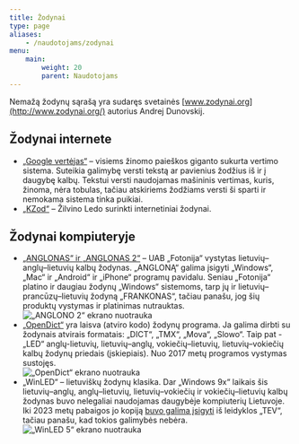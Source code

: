 ```yaml
---
title: Žodynai
type: page
aliases:
    - /naudotojams/zodynai
menu:
    main:
        weight: 20
        parent: Naudotojams
---
```


Nemažą žodynų sąrašą yra sudaręs svetainės [www.zodynai.org](http://www.zodynai.org/) autorius Andrej Dunovskij.

Žodynai internete
-----------------

* [„Google vertėjas“](https://translate.google.com/) – visiems žinomo paieškos giganto sukurta vertimo sistema. Suteikia
  galimybę versti tekstą ar pavienius žodžius iš ir į daugybę kalbų. Tekstui versti naudojamas mašininis vertimas,
  kuris, žinoma, nėra tobulas, tačiau atskiriems žodžiams versti ši sparti ir nemokama sistema tinka puikiai.
* [„KZod“](http://www.dict.lt/?k=zod&lang=lt) – Žilvino Ledo surinkti internetiniai žodynai.

Žodynai kompiuteryje
--------------------

* [„ANGLONAS“ ir „ANGLONAS 2“](http://anglonas.fotonija.lt/) – UAB „Fotonija“ vystytas lietuvių–anglų–lietuvių kalbų
  žodynas. „ANGLONĄ“ galima įsigyti „Windows“, „Mac“ ir „Android“ ir „iPhone“ programų pavidalu. Seniau „Fotonija“
  platino ir daugiau žodynų „Windows“ sistemoms, tarp jų ir lietuvių–prancūzų–lietuvių žodyną „FRANKONAS“, tačiau
  panašu, jog šių produktų vystymas ir platinimas nutrauktas.  
  ![„ANGLONO 2“ ekrano nuotrauka](Anglonas.png "„ANGLONO 2“ ekrano nuotrauka")
* [„OpenDict“](http://opendict.sourceforge.net/) yra laisva (atviro kodo) žodynų programa. Ja galima dirbti su žodynais
  atvirais formatais: „DICT“, „TMX“, „Mova“, „Slowo“. Taip pat - „LED“ anglų-lietuvių, lietuvių–anglų,
  vokiečių–lietuvių, lietuvių–vokiečių kalbų žodynų priedais (įskiepiais). Nuo 2017 metų programos vystymas sustojęs.  
  ![„OpenDict“ ekrano nuotrauka](OpenDict.png "„OpenDict“ ekrano nuotrauka")
* „WinLED“ – lietuviškų žodynų klasika. Dar „Windows 9x“ laikais šis lietuvių–anglų, anglų–lietuvių, lietuvių–vokiečių
  ir vokiečių–lietuvių kalbų žodynas buvo nelegaliai naudojamas daugybėje kompiuterių Lietuvoje. Iki 2023 metų pabaigos
  jo kopiją [buvo galima įsigyti](https://web.archive.org/web/20231002233911/https://tevukas.lt/zodynai/WINLED5_dwnl)
  iš leidyklos „TEV“, tačiau panašu, kad tokios galimybės nebėra.  
  ![„WinLED 5“ ekrano nuotrauka](WinLED5.jpg "„WinLED 5“ ekrano nuotrauka")
